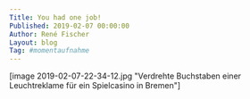 ```yaml
---
Title: You had one job!
Published: 2019-02-07 00:00:00
Author: René Fischer
Layout: blog
Tag: #momentaufnahme
---
```

[image 2019-02-07-22-34-12.jpg "Verdrehte Buchstaben einer Leuchtreklame für ein Spielcasino in Bremen"]

